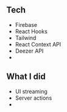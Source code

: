 
## Tech
- Firebase
- React Hooks
- Tailwind
- React Context API
- Deezer API
- 


## What I did
- UI streaming
- Server actions
- 
